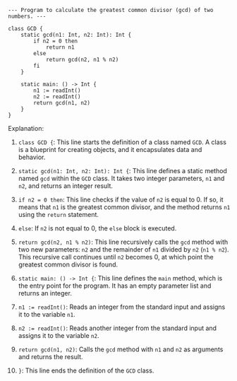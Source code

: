 ```cool
--- Program to calculate the greatest common divisor (gcd) of two numbers. ---

class GCD {
    static gcd(n1: Int, n2: Int): Int {
        if n2 = 0 then
            return n1
        else
            return gcd(n2, n1 % n2)
        fi
    }

    static main: () -> Int {
        n1 := readInt()
        n2 := readInt()
        return gcd(n1, n2)
    }
}
```

Explanation:

1. `class GCD {`: This line starts the definition of a class named `GCD`. A class is a blueprint for creating objects, and it encapsulates data and behavior.

2. `static gcd(n1: Int, n2: Int): Int {`: This line defines a static method named `gcd` within the `GCD` class. It takes two integer parameters, `n1` and `n2`, and returns an integer result.

3. `if n2 = 0 then`: This line checks if the value of `n2` is equal to 0. If so, it means that `n1` is the greatest common divisor, and the method returns `n1` using the `return` statement.

4. `else`: If `n2` is not equal to 0, the `else` block is executed.

5. `return gcd(n2, n1 % n2)`: This line recursively calls the `gcd` method with two new parameters: `n2` and the remainder of `n1` divided by `n2` (`n1 % n2`). This recursive call continues until `n2` becomes 0, at which point the greatest common divisor is found.

6. `static main: () -> Int {`: This line defines the `main` method, which is the entry point for the program. It has an empty parameter list and returns an integer.

7. `n1 := readInt()`: Reads an integer from the standard input and assigns it to the variable `n1`.

8. `n2 := readInt()`: Reads another integer from the standard input and assigns it to the variable `n2`.

9. `return gcd(n1, n2)`: Calls the `gcd` method with `n1` and `n2` as arguments and returns the result.

10. `}`: This line ends the definition of the `GCD` class.